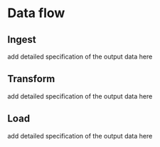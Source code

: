 # Data flow

## Ingest
add detailed specification of the output data here

## Transform
add detailed specification of the output data here

## Load
add detailed specification of the output data here

